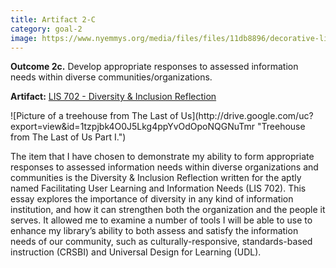 ```yaml
---
title: Artifact 2-C
category: goal-2
image: https://www.nyemmys.org/media/files/files/11db8896/decorative-line-break-29.png
---
```


**Outcome 2c.** Develop appropriate responses to assessed information needs within diverse communities/organizations.

**Artifact:** [LIS 702 - Diversity & Inclusion Reflection](https://docs.google.com/document/d/1zVEr1DiLGJzUGcWXpGsBmRtWLO7N5Dv3pjQglazZPzI/edit?usp=sharing)

<div class="image-left" markdown="1">
![Picture of a treehouse from The Last of Us](http://drive.google.com/uc?export=view&id=1tzpjbk4O0J5Lkg4ppYvOdOpoNQGNuTmr "Treehouse from The Last of Us Part I.")
</div>

The item that I have chosen to demonstrate my ability to form appropriate responses to assessed information needs within diverse organizations and communities is the Diversity & Inclusion Reflection written for the aptly named Facilitating User Learning and Information Needs (LIS 702). This essay explores the importance of diversity in any kind of information institution, and how it can strengthen both the organization and the people it serves. It allowed me to examine a number of tools I will be able to use to enhance my library’s ability to both assess and satisfy the information needs of our community, such as culturally-responsive, standards-based instruction (CRSBI) and Universal Design for Learning (UDL).

